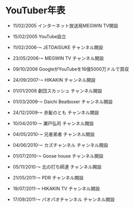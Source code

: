 YouTuber年表
===============

- 11/02/2005 インターネット放送局MEGWIN TV開設
- 15/02/2005 YouTube設立

- 11/02/2006-~ JETDAISUKE チャンネル開設
- 23/05/2006-~ MEGWIN TV チャンネル開設
- 09/10/2006 GoogleがYouTubeを16億5000万ドルで買収

- 24/09/2007-~ HIKAKIN チャンネル開設

- 01/01/2008 劇団スカッシュ チャンネル開設

- 01/03/2009-~ Daichi Beatboxer チャンネル開設
- 24/12/2009-~ 赤髪のとも チャンネル開設

- 10/04/2010-~ 瀬戸弘司 チャンネル開設
- 04/05/2010-~ 兄者弟者 チャンネル開設
- 04/06/2010-~ カズチャンネル チャンネル開設
- 01/07/2010-~ Goose house チャンネル開設
- 05/11/2010-~ 北の打ち師達 チャンネル開設

- 21/05/2011-~ PDR チャンネル開設
- 19/07/2011-~ HIKAKIN TV チャンネル開設
- 17/09/2011-~ パオパオチャンネル チャンネル開設
